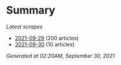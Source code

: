 # Summary
*Latest scrapes*
* [2021-09-29](https://github.com/nuuuwan/news_lk/blob/data/news_lk.2021-09-29.json) (200 articles)
* [2021-09-30](https://github.com/nuuuwan/news_lk/blob/data/news_lk.2021-09-30.json) (10 articles)

*Generated at 02:20AM, September 30, 2021*
